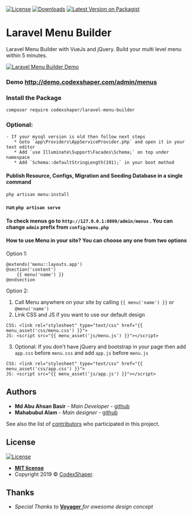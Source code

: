 [![License](http://img.shields.io/:license-mit-blue.svg?style=flat-square)](http://badges.mit-license.org)
[![Downloads](https://poser.pugx.org/Codexshaper/laravel-menu-builder/d/total.svg)](https://packagist.org/packages/Codexshaper/laravel-menu-builder)
[![Latest Version on Packagist](https://img.shields.io/packagist/v/Codexshaper/laravel-menu-builder.svg?style=flat-square)](https://packagist.org/packages/Codexshaper/laravel-menu-builder)

# Laravel Menu Builder
Laravel Menu Builder with VueJs and jQuery. Build your multi level menu within 5 minutes.

[![Laravel Menu Builder Demo](https://img.youtube.com/vi/5hr8b9DR_HU/0.jpg)](https://www.youtube.com/watch?v=5hr8b9DR_HU)

### Demo http://demo.codexshaper.com/admin/menus

### Install the Package

```
composer require codexshaper/laravel-menu-builder
```

### Optional:

    - If your mysql version is old then follow next steps
       * Goto `app\Providers\AppServiceProvider.php` and open it in your text editor
       * Add `use Illuminate\Support\Facades\Schema;` on top under namespace
       * Add `Schema::defaultStringLength(191);` in your boot method
       
#### Publish Resource, Configs, Migration and Seeding Database in a single command

```
php artisan menu:install
```
#### run `php artisan serve`

#### To check menus go to `http://127.0.0.1:8000/admin/menus` . You can change `admin` prefix from `config/menu.php`

#### How to use Menu in your site? You can choose any one from two options

Option 1:
```
@extends('menu::layouts.app')
@section('content')
    {{ menu('name') }}
@endsection
```
Option 2:
1. Call Menu anywhere on your site by calling `{{ menu('name') }}` or `@menu('name')`
2. Link CSS and JS if you want to use our default design 
```
CSS: <link rel="stylesheet" type="text/css" href="{{ menu_asset('css/menu.css') }}">
JS: <script src="{{ menu_asset('js/menu.js') }}"></script> 
```
3. Optional: If you don't have jQuery and bootstrap in your page then add `app.css` before `menu.css` and add `app.js` before `menu.js`
```
CSS: <link rel="stylesheet" type="text/css" href="{{ menu_asset('css/app.css') }}">
JS: <script src="{{ menu_asset('js/app.js') }}"></script>
```

## Authors

* **Md Abu Ahsan Basir** - *Main Developer* - [github](https://github.com/maab16)
* **Mahabubul Alam** - *Main designer* - [github](https://github.com/mahabubul1)

See also the list of [contributors](https://github.com/laravel-menu-builder/contributors) who participated in this project.

## License

[![License](http://img.shields.io/:license-mit-blue.svg?style=flat-square)](http://badges.mit-license.org)

- **[MIT license](http://opensource.org/licenses/mit-license.php)**
- Copyright 2019 © <a href="https://github.com/Codexshaper/laravel-menu-builder/blob/master/LICENSE" target="_blank">CodexShaper</a>.

## Thanks
* *Special Thanks to* <a href="https://github.com/the-control-group/voyager"> **Voyager** </a> *for awesome design concept*
